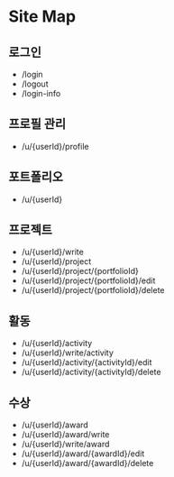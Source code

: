# Site Map
## 로그인
* /login
* /logout
* /login-info

## 프로필 관리
* /u/{userId}/profile

## 포트폴리오
* /u/{userId}

## 프로젝트
* /u/{userId}/write
* /u/{userId}/project
* /u/{userId}/project/{portfolioId}
* /u/{userId}/project/{portfolioId}/edit
* /u/{userId}/project/{portfolioId}/delete

## 활동
* /u/{userId}/activity
* /u/{userId}/write/activity
* /u/{userId}/activity/{activityId}/edit
* /u/{userId}/activity/{activityId}/delete

## 수상
* /u/{userId}/award
* /u/{userId}/award/write
* /u/{userId}/write/award
* /u/{userId}/award/{awardId}/edit
* /u/{userId}/award/{awardId}/delete